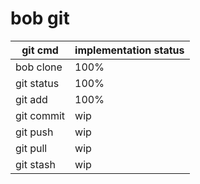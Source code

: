 # bob git

| git cmd  | implementation status |
| ------------- | ------------- |
| bob clone | 100%  |
| git status  | 100%  |
| git add  | 100% |
| git commit  | wip |
| git push  | wip |
| git pull  | wip |
| git stash  | wip |

